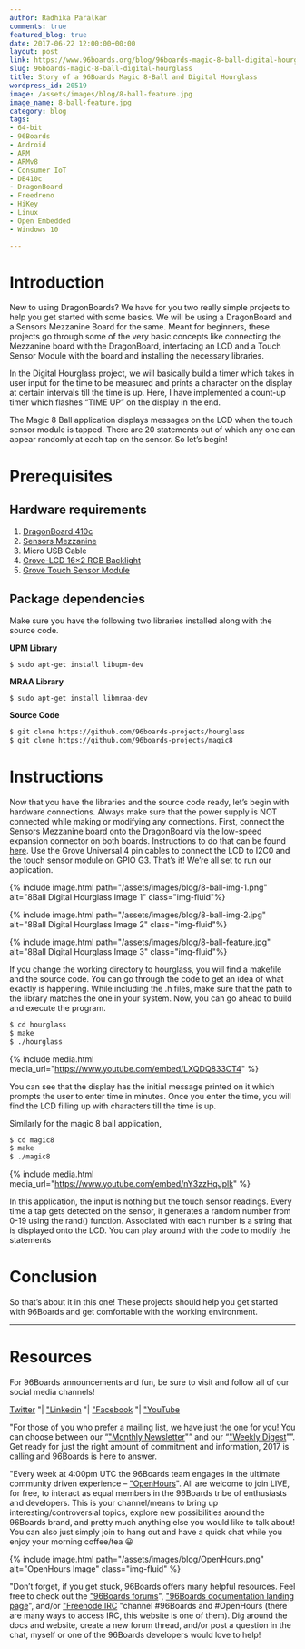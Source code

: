 ```yaml
---
author: Radhika Paralkar
comments: true
featured_blog: true
date: 2017-06-22 12:00:00+00:00
layout: post
link: https://www.96boards.org/blog/96boards-magic-8-ball-digital-hourglass/
slug: 96boards-magic-8-ball-digital-hourglass
title: Story of a 96Boards Magic 8-Ball and Digital Hourglass
wordpress_id: 20519
image: /assets/images/blog/8-ball-feature.jpg
image_name: 8-ball-feature.jpg
category: blog
tags:
- 64-bit
- 96Boards
- Android
- ARM
- ARMv8
- Consumer IoT
- DB410c
- DragonBoard
- Freedreno
- HiKey
- Linux
- Open Embedded
- Windows 10

---
```


# **Introduction**

New to using DragonBoards? We have for you two really simple projects to help you get started with some basics. We will be using a DragonBoard and a Sensors Mezzanine Board for the same. Meant for beginners, these projects go through some of the very basic concepts like connecting the Mezzanine board with the DragonBoard, interfacing an LCD and a Touch Sensor Module with the board and installing the necessary libraries.

In the Digital Hourglass project, we will basically build a timer which takes in user input for the time to be measured and prints a character on the display at certain intervals till the time is up. Here, I have implemented a count-up timer which flashes “TIME UP” on the display in the end.

The Magic 8 Ball application displays messages on the LCD when the touch sensor module is tapped. There are 20 statements out of which any one can appear randomly at each tap on the sensor. So let’s begin!

# **Prerequisites**

## **Hardware requirements**

1.  [DragonBoard 410c](/product/dragonboard410c/)
2.  [Sensors Mezzanine](/product/sensors-mezzanine/)
3.  Micro USB Cable
4.  [Grove-LCD 16×2 RGB Backlight](https://www.seeedstudio.com/Grove-LCD-RGB-Backlight-p-1643.html)
5.  [Grove Touch Sensor Module](https://www.seeedstudio.com/Grove-Touch-Sensor-p-747.html)

## **Package dependencies**

Make sure you have the following two libraries installed along with the source code.

**UPM Library**

`$ sudo apt-get install libupm-dev`

**MRAA Library**

`$ sudo apt-get install libmraa-dev`


**Source Code**

```bash
$ git clone https://github.com/96boards-projects/hourglass
$ git clone https://github.com/96boards-projects/magic8
```

# **Instructions**

Now that you have the libraries and the source code ready, let’s begin with hardware connections. Always make sure that the power supply is NOT connected while making or modifying any connections. First, connect the Sensors Mezzanine board onto the DragonBoard via the low-speed expansion connector on both boards. Instructions to do that can be found [here](https://github.com/96boards/Sensor_Mezzanine_Getting_Started/blob/master/README.md). Use the Grove Universal 4 pin cables to connect the LCD to I2C0 and the touch sensor module on GPIO G3\. That’s it! We’re all set to run our application.

{% include image.html path="/assets/images/blog/8-ball-img-1.png" alt="8Ball Digital Hourglass Image 1" class="img-fluid"%}

{% include image.html path="/assets/images/blog/8-ball-img-2.jpg" alt="8Ball Digital Hourglass Image 2" class="img-fluid"%}

{% include image.html path="/assets/images/blog/8-ball-feature.jpg" alt="8Ball Digital Hourglass Image 3" class="img-fluid"%}

If you change the working directory to hourglass, you will find a makefile and the source code. You can go through the code to get an idea of what exactly is happening. While including the .h files, make sure that the path to the library matches the one in your system. Now, you can go ahead to build and execute the program.

```bash
$ cd hourglass
$ make
$ ./hourglass
```

{% include media.html media_url="https://www.youtube.com/embed/LXQDQ833CT4" %}


You can see that the display has the initial message printed on it which prompts the user to enter time in minutes. Once you enter the time, you will find the LCD filling up with characters till the time is up.

Similarly for the magic 8 ball application,

```bash
$ cd magic8
$ make
$ ./magic8
```

{% include media.html media_url="https://www.youtube.com/embed/nY3zzHqJplk" %}


In this application, the input is nothing but the touch sensor readings. Every time a tap gets detected on the sensor, it generates a random number from 0-19 using the rand() function. Associated with each number is a string that is displayed onto the LCD. You can play around with the code to modify the statements

# **Conclusion**

So that’s about it in this one! These projects should help you get started with 96Boards and get comfortable with the working environment.

* * *

# Resources

For 96Boards announcements and fun, be sure to visit and follow all of our social media channels!

[Twitter](https://twitter.com/96Boards) "| ["Linkedin](https://www.linkedin.com/company/6637095?trk=tyah&trkInfo=clickedVertical%3Ashowcase%2CclickedEntityId%3A6637095%2Cidx%3A1-1-1%2CtarId%3A1483603913878%2Ctas%3A96boards) "| ["Facebook](https://www.facebook.com/96Boards/) "| ["YouTube](https://www.youtube.com/c/96boards)

"For those of you who prefer a mailing list, we have just the one for you! You can choose between our “["Monthly Newsletter](/digest/)"” and our “["Weekly Digest](/digest/)"”. Get ready for just the right amount of commitment and information, 2017 is calling and 96Boards is here to answer.

"Every week at 4:00pm UTC the 96Boards team engages in the ultimate community driven experience – ["OpenHours](/openhours/)". All are welcome to join LIVE, for free, to interact as equal members in the 96Boards tribe of enthusiasts and developers. This is your channel/means to bring up interesting/controversial topics, explore new possibilities around the 96Boards brand, and pretty much anything else you would like to talk about! You can also just simply join to hang out and have a quick chat while you enjoy your morning coffee/tea 😀

{% include image.html path="/assets/images/blog/OpenHours.png" alt="OpenHours Image" class="img-fluid" %}

"Don’t forget, if you get stuck, 96Boards offers many helpful resources. Feel free to check out the ["96Boards forums](https://discuss.96boards.org/)", ["96Boards documentation landing page](https://github.com/96boards/documentation/)", and/or ["Freenode IRC](http://webchat.freenode.net/?channels=%2396boards) "channel #96Boards and #OpenHours (there are many ways to access IRC, this website is one of them). Dig around the docs and website, create a new forum thread, and/or post a question in the chat, myself or one of the 96Boards developers would love to help!
